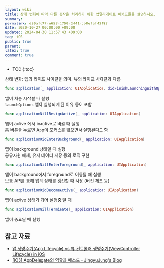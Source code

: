 ```yaml
---
layout: wiki
title: 상태 변화에 따라 다른 동작을 처리하기 위한 앱델리게이트 메서드들을 설명하시오.
summary: 
permalink: d30afc77-e653-1750-2441-cb8efaf43483
date: 2020-10-27 00:00:00 +09:00
updated: 2024-04-30 11:57:43 +09:00
tag: iOS 
public: true
parent: 
latex: true
comment: true
---
```


* TOC
{:toc}

상태 변화: 앱의 라이프 사이클을 의미. 뷰의 라이프 사이클과 다름

```swift
func application(_ application: UIApplication, didFinishLaunchingWithOptions launchOptions: [UIApplicationLaunchOptionsKey: Any]?) -> Bool
```

앱이 처음 시작될 때 실행  
`launchOptions` 앱이 실행되게 된 이유 등이 포함

```swift
func applicationWillResignActive(_ application: UIApplication)
```

앱이 active 에서 inactive로 바뀔 때 실행  
홈 버튼을 누르면 App이 포커스를 잃으면서 실행된다고 함

```swift
func applicationDidEnterBackground(_ application: UIApplication)
```

앱이 background 상태일 때 실행  
공유자원 해제, 유저 데이터 저장 등의 로직 구현

```swift
func applicationWillEnterForeground(_ application: UIApplication)
```

앱이 background에서 foreground로 이동될 때 실행  
보통 API를 통해 앱의 상태를 갱신할 때 사용 (버전 체크 등)

```swift
func applicationDidBecomeActive(_ application: UIApplication)
```

앱이 active 상태가 되어 실행중 일 때

```swift
func applicationWillTerminate(_ application: UIApplication)
```

앱이 종료될 때 실행

## 참고 자료

- [앱 생명주기(App Lifecycle) vs 뷰 컨트롤러 생명주기(ViewController Lifecycle) in iOS](https://medium.com/ios-development-with-swift/앱-생명주기-app-lifecycle-vs-뷰-생명주기-view-lifecycle-in-ios-336ae00d1855)
- [[iOS] AppDelegate의 역할과 메소드 - JingyuJung's Blog](http://monibu1548.github.io/2018/08/28/appdelegate/)
